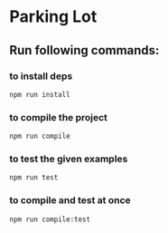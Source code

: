 # Parking Lot

## Run following commands:

### to install deps
```
npm run install
```

### to compile the project
```
npm run compile
```

### to test the given examples
```
npm run test
```

### to compile and test at once
```
npm run compile:test
```

